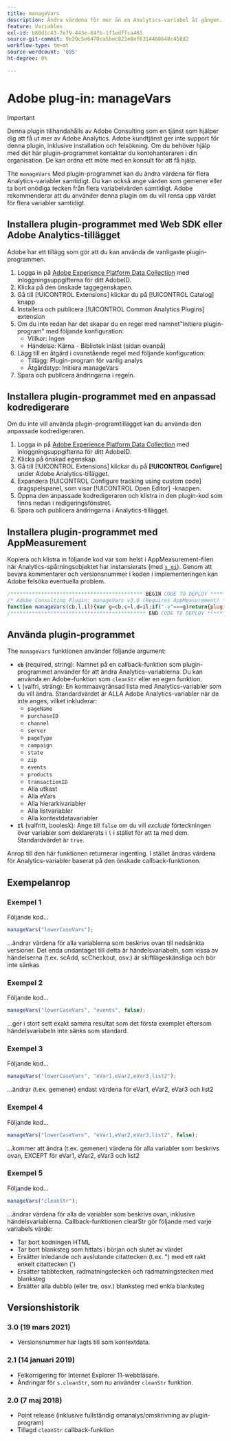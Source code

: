 ```yaml
---
title: manageVars
description: Ändra värdena för mer än en Analytics-variabel åt gången.
feature: Variables
exl-id: b80d1c43-7e79-443e-84fb-1f1edffca461
source-git-commit: 9e20c5e6470ca5bec823e8ef6314468648c458d2
workflow-type: tm+mt
source-wordcount: '695'
ht-degree: 0%

---
```


# Adobe plug-in: manageVars

>[!IMPORTANT]
>
>Denna plugin tillhandahålls av Adobe Consulting som en tjänst som hjälper dig att få ut mer av Adobe Analytics. Adobe kundtjänst ger inte support för denna plugin, inklusive installation och felsökning. Om du behöver hjälp med det här plugin-programmet kontaktar du kontohanteraren i din organisation. De kan ordna ett möte med en konsult för att få hjälp.

The `manageVars` Med plugin-programmet kan du ändra värdena för flera Analytics-variabler samtidigt. Du kan också ange värden som gemener eller ta bort onödiga tecken från flera variabelvärden samtidigt. Adobe rekommenderar att du använder denna plugin om du vill rensa upp värdet för flera variabler samtidigt.

## Installera plugin-programmet med Web SDK eller Adobe Analytics-tillägget

Adobe har ett tillägg som gör att du kan använda de vanligaste plugin-programmen.

1. Logga in på [Adobe Experience Platform Data Collection](https://experience.adobe.com/data-collection) med inloggningsuppgifterna för ditt AdobeID.
1. Klicka på den önskade taggegenskapen.
1. Gå till [!UICONTROL Extensions] klickar du på [!UICONTROL Catalog] knapp
1. Installera och publicera [!UICONTROL Common Analytics Plugins] extension
1. Om du inte redan har det skapar du en regel med namnet&quot;Initiera plugin-program&quot; med följande konfiguration:
   * Villkor: Ingen
   * Händelse: Kärna - Bibliotek inläst (sidan ovanpå)
1. Lägg till en åtgärd i ovanstående regel med följande konfiguration:
   * Tillägg: Plugin-program för vanlig analys
   * Åtgärdstyp: Initiera manageVars
1. Spara och publicera ändringarna i regeln.

## Installera plugin-programmet med en anpassad kodredigerare

Om du inte vill använda plugin-programtillägget kan du använda den anpassade kodredigeraren.

1. Logga in på [Adobe Experience Platform Data Collection](https://experience.adobe.com/data-collection) med inloggningsuppgifterna för ditt AdobeID.
1. Klicka på önskad egenskap.
1. Gå till [!UICONTROL Extensions] klickar du på **[!UICONTROL Configure]** under Adobe Analytics-tillägget.
1. Expandera [!UICONTROL Configure tracking using custom code] dragspelspanel, som visar [!UICONTROL Open Editor] -knappen.
1. Öppna den anpassade kodredigeraren och klistra in den plugin-kod som finns nedan i redigeringsfönstret.
1. Spara och publicera ändringarna i Analytics-tillägget.

## Installera plugin-programmet med AppMeasurement

Kopiera och klistra in följande kod var som helst i AppMeasurement-filen när Analytics-spårningsobjektet har instansierats (med [`s_gi`](../functions/s-gi.md)). Genom att bevara kommentarer och versionsnummer i koden i implementeringen kan Adobe felsöka eventuella problem.

```js
/******************************************* BEGIN CODE TO DEPLOY *******************************************/
/* Adobe Consulting Plugin: manageVars v3.0 (Requires AppMeasurement) */
function manageVars(cb,l,il){var g=cb,c=l,d=il;if("-v"===g)return{plugin:"manageVars",version:"3.0"};var f=function(){if("undefined"!==typeof window.s_c_il)for(var a=0,b;a<window.s_c_il.length;a++)if(b=window.s_c_il[a],b._c&&"s_c"===b._c)return b}();if("undefined"!==typeof f){f.contextData.manageVars="3.0";f.blankVars=function(a){this[a]&&(0>a.indexOf("contextData")?this[a]="":(a=a.substring(a.indexOf(".")+1),this.contextData[a]&&(this.contextData[a]="")))};f.lowerCaseVars=function(a){this[a]&&("events"!==a&&-1===a.indexOf("contextData")?(this[a]=this[a].toString(),0!==this[a].indexOf("D=")&&(this[a]=this[a].toLowerCase())):-1<a.indexOf("contextData")&&(a=a.substring(a.indexOf(".")+1),this.contextData[a]&&(this.contextData[a]=this.contextData[a].toString().toLowerCase())))};f.cleanStr=function(a){function b(a){if("string"===typeof a){for(a=a.replace(/<\/?[^>]+(>|$)/g,"").trim().replace(/[\u2018\u2019\u201A]/g,"'").replace(/\t+/g,"").replace(/[\n\r]/g," ");-1<a.indexOf("  ");)a=a.replace(/\s\s/g," ");return a}return""}this[a]&&"function"===typeof b&&(0>a.indexOf("contextData")?this[a]=b(this[a]):(a=a.substring(a.indexOf(".")+1),this.contextData[a]&&(this.contextData[a]=b(this.contextData[a].toString()))))};f.pt=function(a,b,c,d){if(a&&this[c]){a=a.split(b||",");b=a.length;for(var e,f=0;f<b;f++)if(e=this[c](a[f],d))return e}};if(!f[g])return!1;c=c||"";d=d||!0;var b,e="pageName,purchaseID,channel,server,pageType,campaign,state,zip,events,products,transactionID";for(b=1;76>b;b++)e+=",prop"+b;for(b=1;251>b;b++)e+=",eVar"+b;for(b=1;6>b;b++)e+=",hier"+b;for(b=1;4>b;b++)e+=",list"+b;for(b in f.contextData)e+=",contextData."+b;if(c){if(1==d)e=c.replace("['",".").replace("']","");else if(0==d){c=c.split(",");d=e.split(",");e="";for(x in c)for(y in-1<c[x].indexOf("contextData")&&(c[x]="contextData."+c[x].split("'")[1]),d)c[x]===d[y]&&(d[y]="");for(y in d)e+=d[y]?","+d[y]:""}f.pt(e,",",g,0);return!0}return""===c&&d?(f.pt(e,",",g,0),!0):!1}};
/******************************************** END CODE TO DEPLOY ********************************************/
```

## Använda plugin-programmet

The `manageVars` funktionen använder följande argument:

* **`cb`** (required, string): Namnet på en callback-funktion som plugin-programmet använder för att ändra Analytics-variablerna. Du kan använda en Adobe-funktion som `cleanStr` eller en egen funktion.
* **`l`** (valfri, sträng): En kommaavgränsad lista med Analytics-variabler som du vill ändra. Standardvärdet är ALLA Adobe Analytics-variabler när de inte anges, vilket inkluderar:
   * `pageName`
   * `purchaseID`
   * `channel`
   * `server`
   * `pageType`
   * `campaign`
   * `state`
   * `zip`
   * `events`
   * `products`
   * `transactionID`
   * Alla utkast
   * Alla eVars
   * Alla hierarkivariabler
   * Alla listvariabler
   * Alla kontextdatavariabler
* **`Il`** (valfritt, boolesk): Ange till `false` om du vill *exclude* förteckningen över variabler som deklarerats i `l` i stället för att ta med dem. Standardvärdet är `true`.

Anrop till den här funktionen returnerar ingenting. I stället ändras värdena för Analytics-variabler baserat på den önskade callback-funktionen.

## Exempelanrop

### Exempel 1

Följande kod...

```js
manageVars("lowerCaseVars");
```

...ändrar värdena för alla variablerna som beskrivs ovan till nedsänkta versioner.  Det enda undantaget till detta är händelsvariabeln, som vissa av händelserna (t.ex. scAdd, scCheckout, osv.) är skiftlägeskänsliga och bör inte sänkas

### Exempel 2

Följande kod...

```js
manageVars("lowerCaseVars", "events", false);
```

...ger i stort sett exakt samma resultat som det första exemplet eftersom händelsvariabeln inte sänks som standard.

### Exempel 3

Följande kod...

```js
manageVars("lowerCaseVars", "eVar1,eVar2,eVar3,list2");
```

...ändrar (t.ex. gemener) endast värdena för eVar1, eVar2, eVar3 och list2

### Exempel 4

Följande kod...

```js
manageVars("lowerCaseVars", "eVar1,eVar2,eVar3,list2", false);
```

...kommer att ändra (t.ex. gemener) värdena för alla variabler som beskrivs ovan, EXCEPT för eVar1, eVar2, eVar3 och list2

### Exempel 5

Följande kod...

```js
manageVars("cleanStr");
```

...ändrar värdena för alla de variabler som beskrivs ovan, inklusive händelsvariablerna.  Callback-funktionen clearStr gör följande med varje variabels värde:

* Tar bort kodningen HTML
* Tar bort blanksteg som hittats i början och slutet av värdet
* Ersätter inledande och avslutande citattecken (t.ex. &quot;) med ett rakt enkelt citattecken (&#39;)
* Ersätter tabbtecken, radmatningstecken och radmatningstecken med blanksteg
* Ersätter alla dubbla (eller tre, osv.) blanksteg med enkla blanksteg

## Versionshistorik

### 3.0 (19 mars 2021)

* Versionsnummer har lagts till som kontextdata.

### 2.1 (14 januari 2019)

* Felkorrigering för Internet Explorer 11-webbläsare.
* Ändringar för `s.cleanStr`, som nu använder `cleanStr` funktion.

### 2.0 (7 maj 2018)

* Point release (inklusive fullständig omanalys/omskrivning av plugin-program)
* Tillagd `cleanStr` callback-funktion
